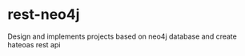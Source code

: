 rest-neo4j
==========

Design and implements projects based on neo4j database and create hateoas rest api
